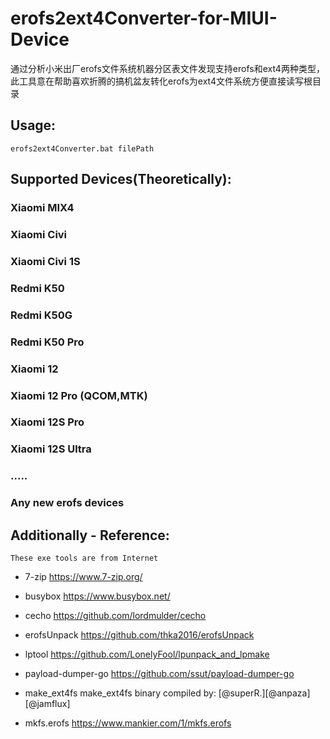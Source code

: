 # erofs2ext4Converter-for-MIUI-Device
通过分析小米出厂erofs文件系统机器分区表文件发现支持erofs和ext4两种类型，此工具意在帮助喜欢折腾的搞机盆友转化erofs为ext4文件系统方便直接读写根目录

## Usage: 
```
erofs2ext4Converter.bat filePath
```

## Supported Devices(Theoretically):
### Xiaomi MIX4
### Xiaomi Civi
### Xiaomi Civi 1S
### Redmi K50
### Redmi K50G
### Redmi K50 Pro
### Xiaomi 12
### Xiaomi 12 Pro (QCOM,MTK)
### Xiaomi 12S Pro
### Xiaomi 12S Ultra
### .....
### Any new erofs devices
	

## Additionally - Reference:
	These exe tools are from Internet

- 7-zip
https://www.7-zip.org/


- busybox
https://www.busybox.net/

	
- cecho
https://github.com/lordmulder/cecho


- erofsUnpack
https://github.com/thka2016/erofsUnpack


- lptool
https://github.com/LonelyFool/lpunpack_and_lpmake


- payload-dumper-go
https://github.com/ssut/payload-dumper-go


- make_ext4fs
make_ext4fs binary compiled by: [@superR.][@anpaza][@jamflux]


- mkfs.erofs
https://www.mankier.com/1/mkfs.erofs
